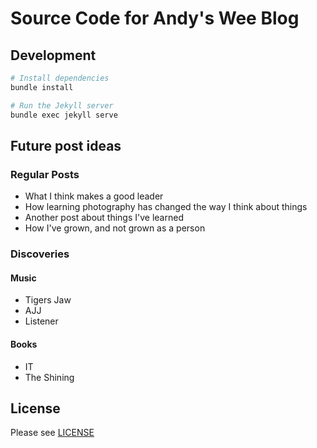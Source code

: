 # Source Code for Andy's Wee Blog

## Development

```sh
# Install dependencies
bundle install

# Run the Jekyll server
bundle exec jekyll serve
```

## Future post ideas

### Regular Posts

- What I think makes a good leader
- How learning photography has changed the way I think about things
- Another post about things I've learned
- How I've grown, and not grown as a person

### Discoveries

#### Music

- Tigers Jaw
- AJJ
- Listener

#### Books

- IT
- The Shining

## License

Please see [LICENSE](./LICENSE)

